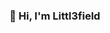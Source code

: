 ### 👋 Hi, I'm Littl3field 

<!--
**littl3field/littl3field** is a ✨ _special_ ✨ repository because its `README.md` (this file) appears on your GitHub profile.

>I am a Security Analyst at the [Microsoft Security Response Centre (MSRC)](https://www.microsoft.com/en-us/msrc) and this is my personal Github page. I work on digital forensics and incident response in-line with on threat intelligence, malware, reverse engineering and automation. 
>I love to write in python and love open source security tools.


## 📫 How to reach me:

>[@Littl3field on Twitter](https://twitter.com/littl3field

## 📝 Blog

## 🌎 Other: 

>When I'm not working on security I'm most likely tinkering with computers or frequencies. A lot of people like my research within the malicious use of infrasonic/ultrasonic frequencies, you can read about it [here](https://littlefield.co/the-psychoacoustic-effect-of-infrasonic-sonic-and-ultrasonic-frequencies-within-non-lethal-cf05e1fd8673). References to my work:
  >[Time Magazine](https://time.com/4895066/sonic-weapons-cuba/)
  >[Fox News](https://www.foxnews.com/tech/sonic-weapons-reported-in-cuba-could-sound-be-harnessed-in-an-attack)


